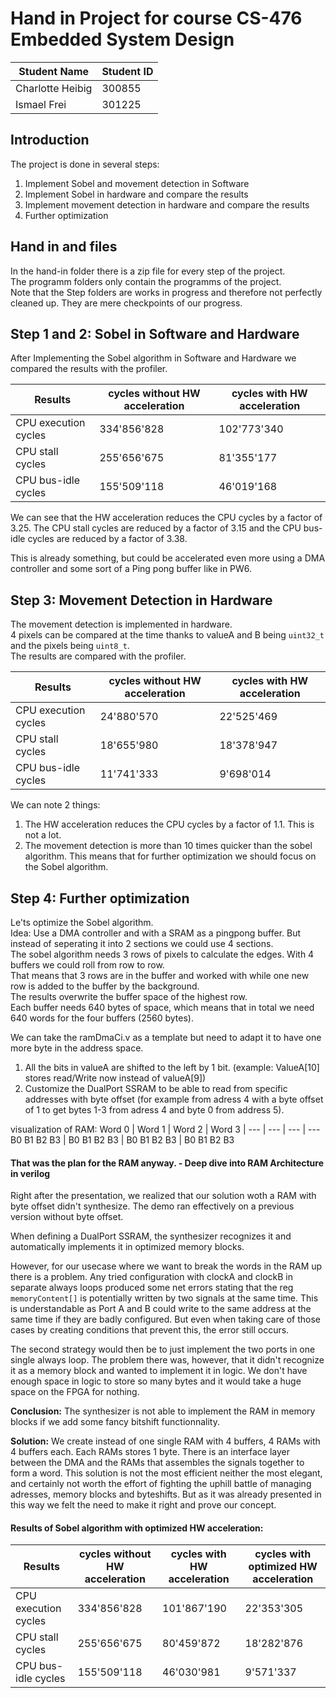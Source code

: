 # Hand in Project for course CS-476 Embedded System Design


| Student Name     | Student ID |
|------------------|------------|
| Charlotte Heibig | 300855     |
| Ismael Frei      | 301225     |


## Introduction

The project is done in several steps:
1. Implement Sobel and movement detection in Software
2. Implement Sobel in hardware and compare the results
3. Implement movement detection in hardware and compare the results
4. Further optimization

## Hand in and files
In the hand-in folder there is a zip file for every step of the project. \
The programm folders only contain the programms of the project. \
Note that the Step folders are works in progress and therefore not perfectly cleaned up. They are mere checkpoints of our progress.


## Step 1 and 2: Sobel in Software and Hardware

After Implementing the Sobel algorithm in Software and Hardware we compared the results with the profiler.

Results | cycles without HW acceleration | cycles with HW acceleration | 
--- | --- | ---
CPU execution cycles | 334'856'828 | 102'773'340
CPU stall cycles | 255'656'675 | 81'355'177
CPU bus-idle cycles | 155'509'118 | 46'019'168

We can see that the HW acceleration reduces the CPU cycles by a factor of 3.25. The CPU stall cycles are reduced by a factor of 3.15 and the CPU bus-idle cycles are reduced by a factor of 3.38.

This is already something, but could be accelerated even more using a DMA controller and some sort of a Ping pong buffer like in PW6.

## Step 3: Movement Detection in Hardware
The movement detection is implemented in hardware. \
4 pixels can be compared at the time thanks to valueA and B being `uint32_t` and the pixels being `uint8_t`. \
The results are compared with the profiler.

Results | cycles without HW acceleration | cycles with HW acceleration | 
--- | --- | ---
CPU execution cycles | 24'880'570 | 22'525'469
CPU stall cycles | 18'655'980 | 18'378'947
CPU bus-idle cycles | 11'741'333 | 9'698'014

We can note 2 things:
1. The HW acceleration reduces the CPU cycles by a factor of 1.1. This is not a lot.
2. The movement detection is more than 10 times quicker than the sobel algorithm. This means that for further optimization we should focus on the Sobel algorithm.

## Step 4: Further optimization
Le'ts optimize the Sobel algorithm. \
Idea: Use a DMA controller and with a SRAM as a pingpong buffer. But instead of seperating it into 2 sections we could use 4 sections. \
The sobel algorithm needs 3 rows of pixels to calculate the edges. With 4 buffers we could roll from row to row. \
That means that 3 rows are in the buffer and worked with while one new row is added to the buffer by the background. \
The results overwrite the buffer space of the highest row. \
Each buffer needs 640 bytes of space, which means that in total we need 640 words for the four buffers (2560 bytes). 

We can take the ramDmaCi.v as a template but need to adapt it to have one more byte in the address space.
1. All the bits in valueA are shifted to the left by 1 bit. (example: ValueA\[10] stores read/Write now instead of valueA\[9])
2. Customize the DualPort SSRAM to be able to read from specific addresses with byte offset (for example from adress 4 with a byte offset of 1 to get bytes 1-3 from adress 4 and byte 0 from address 5).

visualization of RAM:
Word 0 | Word 1 | Word 2 | Word 3 |
--- | --- | --- | ---
B0 B1 B2 B3 | B0 B1 B2 B3 | B0 B1 B2 B3 | B0 B1 B2 B3

#### That was the plan for the RAM anyway. - Deep dive into RAM Architecture in verilog
Right after the presentation, we realized that our solution woth a RAM with byte offset didn't synthesize. The demo ran effectively on a previous version without byte offset.

When defining a DualPort SSRAM, the synthesizer recognizes it and automatically implements it in optimized memory blocks.

However, for our usecase where we want to break the words in the RAM up there is a problem. Any tried configuration with clockA and clockB in separate always loops produced some net errors stating that the reg `memoryContent[]` is potentially written by two signals at the same time. This is understandable as Port A and B could write to the same address at the same time if they are badly configured. But even when taking care of those cases by creating conditions that prevent this, the error still occurs.

The second strategy would then be to just implement the two ports in one single always loop. The problem there was, however, that it didn't recognize it as a memory block and wanted to implement it in logic. We don't have enough space in logic to store so many bytes and it would take a huge space on the FPGA for nothing.

**Conclusion:** The synthesizer is not able to implement the RAM in memory blocks if we add some fancy bitshift functionnality.

**Solution:** We create instead of one single RAM with 4 buffers, 4 RAMs with 4 buffers each. Each RAMs stores 1 byte. There is an interface layer between the DMA and the RAMs that assembles the signals together to form a word. This solution is not the most efficient neither the most elegant, and certainly not worth the effort of fighting the uphill battle of managing adresses, memory blocks and byteshifts. But as it was already presented in this way we felt the need to make it right and prove our concept.



#### Results of Sobel algorithm with optimized HW acceleration: 

Results | cycles without HW acceleration | cycles with HW acceleration | cycles with optimized HW acceleration
--- | --- | --- | ---
CPU execution cycles | 334'856'828 | 101'867'190 | 22'353'305
CPU stall cycles | 255'656'675 | 80'459'872 | 18'282'876
CPU bus-idle cycles | 155'509'118 | 46'030'981 | 9'571'337